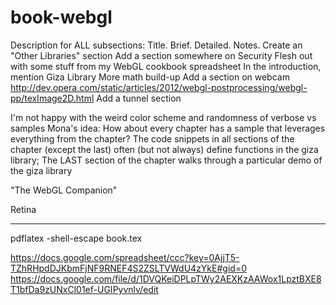 book-webgl
==========

Description for ALL subsections:
Title. Brief. Detailed.  Notes.
Create an "Other Libraries" section
Add a section somewhere on Security
Flesh out with some stuff from my WebGL cookbook spreadsheet
In the introduction, mention Giza Library
More math build-up
Add a section on webcam
http://dev.opera.com/static/articles/2012/webgl-postprocessing/webgl-pp/texImage2D.html
Add a tunnel section

I'm not happy with the weird color scheme and randomness of verbose vs samples
Mona's idea: How about every chapter has a sample that leverages everything from the chapter?
   The code snippets in all sections of the chapter (except the last) often (but not always) define functions in the giza library;
   The LAST section of the chapter walks through a particular demo of the giza library

"The WebGL Companion"

Retina

-------

pdflatex -shell-escape book.tex 

https://docs.google.com/spreadsheet/ccc?key=0AjjT5-TZhRHpdDJKbmFjNF9RNEF4S2ZSLTVWdU4zYkE#gid=0
https://docs.google.com/file/d/1DVQKeiDPLpTWy2AEXKzAAWox1LpztBXE8T1bfDa9zUNxCl01ef-UGIPyvnlv/edit
